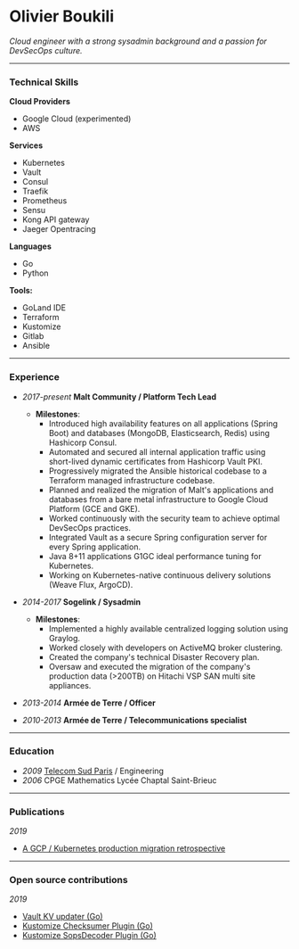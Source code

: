 # Olivier Boukili

*Cloud engineer with a strong sysadmin background and a passion for DevSecOps culture.*

---

### Technical Skills


**Cloud Providers**
* Google Cloud (experimented)
* AWS

**Services**
* Kubernetes
* Vault
* Consul
* Traefik
* Prometheus
* Sensu
* Kong API gateway
* Jaeger Opentracing

**Languages**
* Go
* Python

**Tools:**
* GoLand IDE
* Terraform
* Kustomize
* Gitlab
* Ansible

---

### Experience

* *2017-present* **Malt Community / Platform Tech Lead**
    * **Milestones**:
      * Introduced high availability features on all applications (Spring Boot) and databases (MongoDB, Elasticsearch, Redis) using Hashicorp Consul.
      * Automated and secured all internal application traffic using short-lived dynamic certificates from Hashicorp Vault PKI.
      * Progressively migrated the Ansible historical codebase to a Terraform managed infrastructure codebase.
      * Planned and realized the migration of Malt's applications and databases from a bare metal infrastructure to Google Cloud Platform (GCE and GKE).
      * Worked continuously with the security team to achieve optimal DevSecOps practices.
      * Integrated Vault as a secure Spring configuration server for every Spring application.
      * Java 8+11 applications G1GC ideal performance tuning for Kubernetes.
      * Working on Kubernetes-native continuous delivery solutions (Weave Flux, ArgoCD).

* *2014-2017* **Sogelink / Sysadmin**
  * **Milestones**:
    * Implemented a highly available centralized logging solution using Graylog.
    * Worked closely with developers on ActiveMQ broker clustering.
    * Created the company's technical Disaster Recovery plan.
    * Oversaw and executed the migration of the company's production data (>200TB) on Hitachi VSP SAN multi site appliances.
* *2013-2014* **Armée de Terre / Officer**
* *2010-2013* **Armée de Terre / Telecommunications specialist**

---

### Education

* *2009* [Telecom Sud Paris](https://www.telecom-sudparis.eu/) / Engineering
* *2006* CPGE Mathematics Lycée Chaptal Saint-Brieuc

---

### Publications

*2019*
  * [A GCP / Kubernetes production migration retrospective](https://medium.com/nerds-malt/a-gcp-kubernetes-production-migration-retrospective-part-1-e3e35096073a)

---

### Open source contributions

*2019*
  * [Vault KV updater (Go)](https://gitlab.com/maltcommunity/public/vault-kv-updater)
  * [Kustomize Checksumer Plugin (Go)](https://gitlab.com/maltcommunity/public/checksumer)
  * [Kustomize SopsDecoder Plugin (Go)](https://gitlab.com/maltcommunity/public/sopsdecoder)

